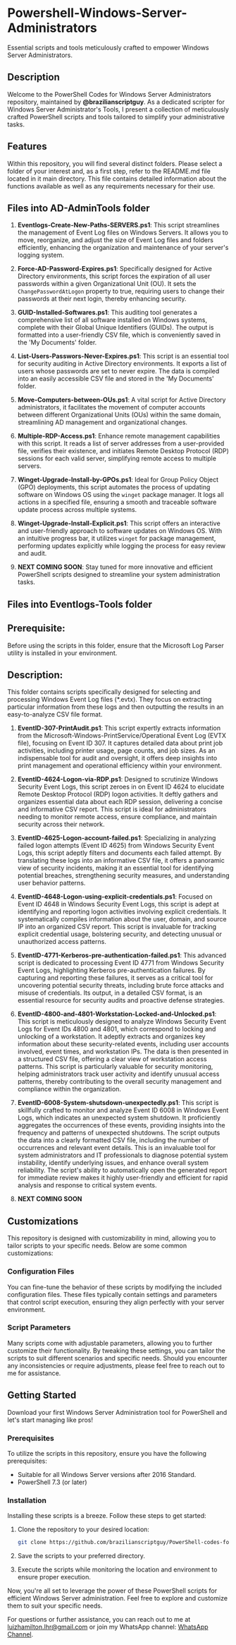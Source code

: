 # Powershell-Windows-Server-Administrators
Essential scripts and tools meticulously crafted to empower Windows Server Administrators.

## Description

Welcome to the PowerShell Codes for Windows Server Administrators repository, maintained by **@brazilianscriptguy**. As a dedicated scripter for Windows Server Administrator's Tools, I present a collection of meticulously crafted PowerShell scripts and tools tailored to simplify your administrative tasks.

## Features 
Within this repository, you will find several distinct folders. Please select a folder of your interest and, as a first step, refer to the README.md file located in it main directory. This file contains detailed information about the functions available as well as any requirements necessary for their use.

## Files into AD-AdminTools folder
1. **Eventlogs-Create-New-Paths-SERVERS.ps1**: This script streamlines the management of Event Log files on Windows Servers. It allows you to move, reorganize, and adjust the size of Event Log files and folders efficiently, enhancing the organization and maintenance of your server's logging system.

2. **Force-AD-Password-Expires.ps1**: Specifically designed for Active Directory environments, this script forces the expiration of all user passwords within a given Organizational Unit (OU). It sets the `ChangePasswordAtLogon` property to true, requiring users to change their passwords at their next login, thereby enhancing security.

3. **GUID-Installed-Softwares.ps1**: This auditing tool generates a comprehensive list of all software installed on Windows systems, complete with their Global Unique Identifiers (GUIDs). The output is formatted into a user-friendly CSV file, which is conveniently saved in the 'My Documents' folder.

4. **List-Users-Passwors-Never-Expires.ps1**: This script is an essential tool for security auditing in Active Directory environments. It exports a list of users whose passwords are set to never expire. The data is compiled into an easily accessible CSV file and stored in the 'My Documents' folder.

5. **Move-Computers-between-OUs.ps1**: A vital script for Active Directory administrators, it facilitates the movement of computer accounts between different Organizational Units (OUs) within the same domain, streamlining AD management and organizational changes.

6. **Multiple-RDP-Access.ps1**: Enhance remote management capabilities with this script. It reads a list of server addresses from a user-provided file, verifies their existence, and initiates Remote Desktop Protocol (RDP) sessions for each valid server, simplifying remote access to multiple servers.

7. **Winget-Upgrade-Install-by-GPOs.ps1**: Ideal for Group Policy Object (GPO) deployments, this script automates the process of updating software on Windows OS using the `winget` package manager. It logs all actions in a specified file, ensuring a smooth and traceable software update process across multiple systems.

8. **Winget-Upgrade-Install-Explicit.ps1**: This script offers an interactive and user-friendly approach to software updates on Windows OS. With an intuitive progress bar, it utilizes `winget` for package management, performing updates explicitly while logging the process for easy review and audit.

9. **NEXT COMING SOON**: Stay tuned for more innovative and efficient PowerShell scripts designed to streamline your system administration tasks.

## Files into Eventlogs-Tools folder
## Prerequisite:
Before using the scripts in this folder, ensure that the Microsoft Log Parser utility is installed in your environment.

## Description:
This folder contains scripts specifically designed for selecting and processing Windows Event Log files (*.evtx). They focus on extracting particular information from these logs and then outputting the results in an easy-to-analyze CSV file format.

1. **EventID-307-PrintAudit.ps1**: This script expertly extracts information from the Microsoft-Windows-PrintService/Operational Event Log (EVTX file), focusing on Event ID 307. It captures detailed data about print job activities, including printer usage, page counts, and job sizes. As an indispensable tool for audit and oversight, it offers deep insights into print management and operational efficiency within your environment.

2. **EventID-4624-Logon-via-RDP.ps1**: Designed to scrutinize Windows Security Event Logs, this script zeroes in on Event ID 4624 to elucidate Remote Desktop Protocol (RDP) logon activities. It deftly gathers and organizes essential data about each RDP session, delivering a concise and informative CSV report. This script is ideal for administrators needing to monitor remote access, ensure compliance, and maintain security across their network.

3. **EventID-4625-Logon-account-failed.ps1**: Specializing in analyzing failed logon attempts (Event ID 4625) from Windows Security Event Logs, this script adeptly filters and documents each failed attempt. By translating these logs into an informative CSV file, it offers a panoramic view of security incidents, making it an essential tool for identifying potential breaches, strengthening security measures, and understanding user behavior patterns.

4. **EventID-4648-Logon-using-explicit-credentials.ps1**: Focused on Event ID 4648 in Windows Security Event Logs, this script is adept at identifying and reporting logon activities involving explicit credentials. It systematically compiles information about the user, domain, and source IP into an organized CSV report. This script is invaluable for tracking explicit credential usage, bolstering security, and detecting unusual or unauthorized access patterns.

5. **EventID-4771-Kerberos-pre-authentication-failed.ps1**: This advanced script is dedicated to processing Event ID 4771 from Windows Security Event Logs, highlighting Kerberos pre-authentication failures. By capturing and reporting these failures, it serves as a critical tool for uncovering potential security threats, including brute force attacks and misuse of credentials. Its output, in a detailed CSV format, is an essential resource for security audits and proactive defense strategies.
   
6. **EventID-4800-and-4801-Workstation-Locked-and-Unlocked.ps1**: This script is meticulously designed to analyze Windows Security Event Logs for Event IDs 4800 and 4801, which correspond to locking and unlocking of a workstation. It adeptly extracts and organizes key information about these security-related events, including user accounts involved, event times, and workstation IPs. The data is then presented in a structured CSV file, offering a clear view of workstation access patterns. This script is particularly valuable for security monitoring, helping administrators track user activity and identify unusual access patterns, thereby contributing to the overall security management and compliance within the organization.

7. **EventID-6008-System-shutsdown-unexpectedly.ps1**: This script is skillfully crafted to monitor and analyze Event ID 6008 in Windows Event Logs, which indicates an unexpected system shutdown. It proficiently aggregates the occurrences of these events, providing insights into the frequency and patterns of unexpected shutdowns. The script outputs the data into a clearly formatted CSV file, including the number of occurrences and relevant event details. This is an invaluable tool for system administrators and IT professionals to diagnose potential system instability, identify underlying issues, and enhance overall system reliability. The script's ability to automatically open the generated report for immediate review makes it highly user-friendly and efficient for rapid analysis and response to critical system events.
   
8. **NEXT COMING SOON**

## Customizations

This repository is designed with customizability in mind, allowing you to tailor scripts to your specific needs. Below are some common customizations:

### Configuration Files

You can fine-tune the behavior of these scripts by modifying the included configuration files. These files typically contain settings and parameters that control script execution, ensuring they align perfectly with your server environment.

### Script Parameters

Many scripts come with adjustable parameters, allowing you to further customize their functionality. By tweaking these settings, you can tailor the scripts to suit different scenarios and specific needs. Should you encounter any inconsistencies or require adjustments, please feel free to reach out to me for assistance.

## Getting Started
Download your first Windows Server Administration tool for PowerShell and let's start managing like pros!

### Prerequisites

To utilize the scripts in this repository, ensure you have the following prerequisites:

- Suitable for all Windows Server versions after 2016 Standard.
- PowerShell 7.3 (or later)

### Installation

Installing these scripts is a breeze. Follow these steps to get started:

1. Clone the repository to your desired location:

   ```bash
   git clone https://github.com/brazilianscriptguy/PowerShell-codes-for-Windows-Server-Administrators.git

2. Save the scripts to your preferred directory.

3. Execute the scripts while monitoring the location and environment to ensure proper execution.

Now, you're all set to leverage the power of these PowerShell scripts for efficient Windows Server administration. Feel free to explore and customize them to suit your specific needs.

For questions or further assistance, you can reach out to me at luizhamilton.lhr@gmail.com or join my WhatsApp channel: [WhatsApp Channel](https://whatsapp.com/channel/0029VaEgqC50G0XZV1k4Mb1c).
